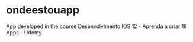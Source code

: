 # ondeestouapp
App developed in the course Desenvolvimento IOS 12 - Aprenda a criar 18 Apps - Udemy.
